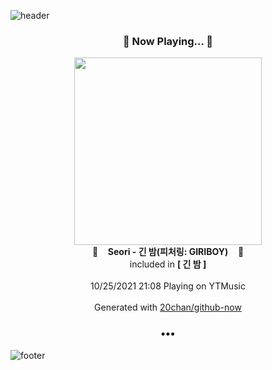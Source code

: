 ![header](https://capsule-render.vercel.app/api?type=wave&height=170&section=header&text=Hi.%20I'm%20SHIFT&fontColor=090707&fontAlignX=45&fontAlignY=65&fontSize=100)

<h3 align="center">🎵 Now Playing... 🎵</h3>
<p align="center">
  <a href="https://music.youtube.com/watch?v=vJOk93V7_iE">
    <img width="300" src="https://lh3.googleusercontent.com/NVQMARlmOaJ4wnKzxuwOYCjdXYy2vcUiqfJZyCMwIBUAkENBwXRRV5eESnQLdTah_VwSlOMi3dEKiuX4">
  </a>
  <br>
  🎵&nbsp&nbsp&nbsp <b>Seori - 긴 밤(피처링: GIRIBOY)</b> &nbsp&nbsp&nbsp🎵
  <br>
  included in <b>[ 긴 밤 ]</b>
  
  <br />
  <br />
  10/25/2021 21:08 Playing on YTMusic
  <br />
  <br />
  Generated with <a href="https://github.com/20chan/github-now">20chan/github-now</a>
</p>

<h3 align="center">•••</h3>

![footer](https://capsule-render.vercel.app/api?type=wave&height=150&section=footer)
